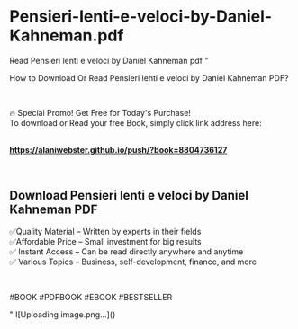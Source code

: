 # Pensieri-lenti-e-veloci-by-Daniel-Kahneman.pdf
Read Pensieri lenti e veloci by Daniel Kahneman pdf
"<p>How to Download Or Read Pensieri lenti e veloci by Daniel Kahneman PDF?</p>
<p>&nbsp;</p>
<p>&#128293;  Special Promo! Get Free for Today's Purchase!<br />To download or Read your free Book, simply click link address here:&nbsp;<br />&nbsp;</p>
<p><a href=""https://alaniwebster.github.io/push/?book=8804736127""><strong>https://alaniwebster.github.io/push/?book=8804736127</strong></a></p>
<p>&nbsp;</p>
<h2>Download Pensieri lenti e veloci by Daniel Kahneman PDF</h2>
<p>&#x2705;Quality Material &ndash; Written by experts in their fields<br />&#x2705;Affordable Price &ndash; Small investment for big results<br />&#x2705; Instant Access &ndash; Can be read directly anywhere and anytime<br />&#x2705; Various Topics &ndash; Business, self-development, finance, and more</p>
<p>&nbsp;</p>
<p>#BOOK #PDFBOOK #EBOOK #BESTSELLER</p>
"
![Uploading image.png…]()
